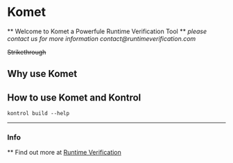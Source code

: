 # Komet
** Welcome to Komet a Powerfule Runtime Verification Tool **
_please contact us for more information contact@runtimeverification.com_

~~Strikethrough~~

## Why use Komet

## How to use Komet and Kontrol
`kontrol build --help`



---
### Info
** Find out more at [Runtime Verification](https://runtimeverification.com)
